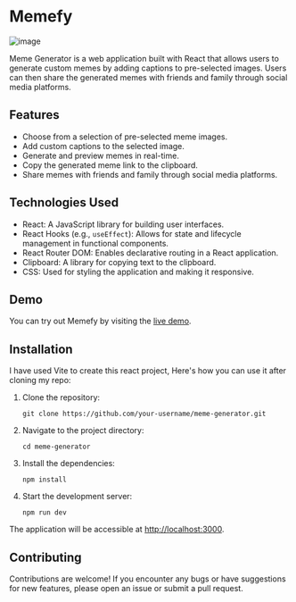 
# Memefy

![image](https://github.com/Shivam171/Memefy/assets/66107248/eff1cefc-3b75-40bc-b3be-96669b1b0488)

Meme Generator is a web application built with React that allows users to generate custom memes by adding captions to pre-selected images. Users can then share the generated memes with friends and family through social media platforms.

## Features

- Choose from a selection of pre-selected meme images.
- Add custom captions to the selected image.
- Generate and preview memes in real-time.
- Copy the generated meme link to the clipboard.
- Share memes with friends and family through social media platforms.

## Technologies Used

- React: A JavaScript library for building user interfaces.
- React Hooks (e.g., `useEffect`): Allows for state and lifecycle management in functional components.
- React Router DOM: Enables declarative routing in a React application.
- Clipboard: A library for copying text to the clipboard.
- CSS: Used for styling the application and making it responsive.

## Demo

You can try out Memefy by visiting the [live demo](https://your-meme-generator.netlify.app).

## Installation

I have used Vite to create this react project, Here's how you can use it after cloning my repo:
1. Clone the repository:
   ```shell
   git clone https://github.com/your-username/meme-generator.git
2. Navigate to the project directory:
	```shell
	cd meme-generator
3. Install the dependencies:
	```shell
	npm install
4. Start the development server:
	```shell
	npm run dev
The application will be accessible at [http://localhost:3000](http://localhost:3000/).

## Contributing

Contributions are welcome! If you encounter any bugs or have suggestions for new features, please open an issue or submit a pull request.
